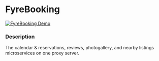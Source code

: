 # FyreBooking

[![FyreBooking Demo](https://i.imgur.com/J08LM6h.png)](http://www.youtube.com/watch?v=QpDc-6_VPbo?t=48 "FyreBooking Demo")

### Description

The calendar & reservations, reviews, photogallery, and nearby listings microservices on one proxy server. 

